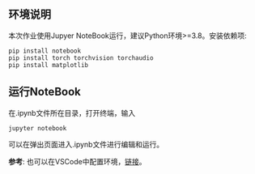 ## 环境说明
本次作业使用Jupyer NoteBook运行，建议Python环境>=3.8。安装依赖项:
```
pip install notebook
pip install torch torchvision torchaudio
pip install matplotlib
```

## 运行NoteBook
在.ipynb文件所在目录，打开终端，输入
```
jupyter notebook
```
可以在弹出页面进入.ipynb文件进行编辑和运行。

**参考**: 也可以在VSCode中配置环境，[链接](https://blog.csdn.net/weixin_46578004/article/details/146063908)。